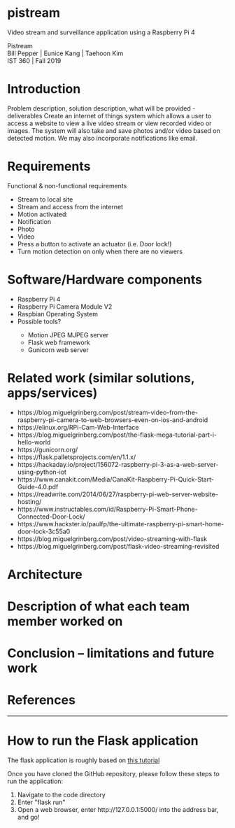 # pistream
Video stream and surveillance application using a Raspberry Pi 4

Pistream<br>
Bill Pepper | Eunice Kang | Taehoon Kim<br>
IST 360 | Fall 2019<br>

<h1>Introduction</h1>
Problem description, solution description, what will be provided - deliverables
Create an internet of things system which allows a user to access a website to view a live video stream or view recorded video or images. The system will also take and save photos and/or video based on detected motion. We may also incorporate notifications like email.

<h1>Requirements</h1>
Functional & non-functional requirements
<ul>
<li>Stream to local site</li>
<li>Stream and access from the internet</li>
<li>Motion activated:</li>
<li>Notification</li>
<li>Photo</li>
<li>Video</li>
<li>Press a button to activate an actuator (i.e. Door lock!)</li>
<li>Turn motion detection on only when there are no viewers</li>
</ul>

<h1>Software/Hardware components</h1>
<ul>
<li>Raspberry Pi 4</li>
<li>Raspberry Pi Camera Module V2</li>
<li>Raspbian Operating System</li>
<li>Possible tools?</li>
    <ul>
    <li>Motion JPEG MJPEG server</li>
    <li>Flask web framework</li>
    <li>Gunicorn web server</li>
    </ul>
</ul>

<h1>Related work (similar solutions, apps/services)</h1>
<ul>
<li>https://blog.miguelgrinberg.com/post/stream-video-from-the-raspberry-pi-camera-to-web-browsers-even-on-ios-and-android</li>
<li>https://elinux.org/RPi-Cam-Web-Interface</li>
<li>https://blog.miguelgrinberg.com/post/the-flask-mega-tutorial-part-i-hello-world</li>
<li>https://gunicorn.org/</li>
<li>https://flask.palletsprojects.com/en/1.1.x/</li>
<li>https://hackaday.io/project/156072-raspberry-pi-3-as-a-web-server-using-python-iot</li>
<li>https://www.canakit.com/Media/CanaKit-Raspberry-Pi-Quick-Start-Guide-4.0.pdf</li>
<li>https://readwrite.com/2014/06/27/raspberry-pi-web-server-website-hosting/</li>
<li>https://www.instructables.com/id/Raspberry-Pi-Smart-Phone-Connected-Door-Lock/</li>
<li>https://www.hackster.io/paulfp/the-ultimate-raspberry-pi-smart-home-door-lock-3c55a0</li>
<li>https://blog.miguelgrinberg.com/post/video-streaming-with-flask</li>
<li>https://blog.miguelgrinberg.com/post/flask-video-streaming-revisited</li>
</ul>

<h1>Architecture</h1>
<h1>Description of what each team member worked on</h1>
<h1>Conclusion – limitations and future work</h1>
<h1>References</h1>

<hr>
<h1>How to run the Flask application</h1>
<p>The flask application is roughly based on <a href="https://blog.miguelgrinberg.com/post/the-flask-mega-tutorial-part-i-hello-world">this tutorial</a></p>
<p>Once you have cloned the GitHub repository, please follow these steps to run the application:</p>
<ol>
<li>Navigate to the code directory
<li>Enter "flask run"
<li>Open a web browser, enter http://127.0.0.1:5000/ into the address bar, and go!
</ol>